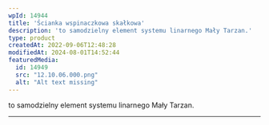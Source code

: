 ```yaml
---
wpId: 14944
title: 'Ścianka wspinaczkowa skałkowa'
description: 'to samodzielny element systemu linarnego Mały Tarzan.'
type: product
createdAt: 2022-09-06T12:48:28
modifiedAt: 2024-08-01T14:52:44
featuredMedia:
  id: 14949
  src: "12.10.06.000.png"
  alt: "Alt text missing"
---
```



to samodzielny element systemu linarnego Mały Tarzan.

* * *